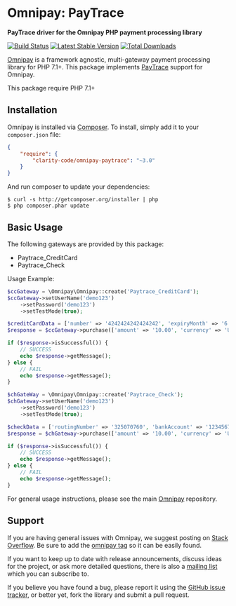# Omnipay: PayTrace

**PayTrace driver for the Omnipay PHP payment processing library**

[![Build Status](https://travis-ci.org/iddqdidkfa/omnipay-paytrace.png?branch=master)](https://travis-ci.org/iddqdidkfa/omnipay-paytrace)
[![Latest Stable Version](https://poser.pugx.org/softcommerce/omnipay-paytrace/version.png)](https://packagist.org/packages/softcommerce/omnipay-paytrace)
[![Total Downloads](https://poser.pugx.org/softcommerce/omnipay-paytrace/d/total.png)](https://packagist.org/packages/softcommerce/omnipay-paytrace)

[Omnipay](https://github.com/thephpleague/omnipay) is a framework agnostic, multi-gateway payment
processing library for PHP 7.1+. This package implements [PayTrace](https://www.paytrace.net) support for Omnipay.

This package require PHP 7.1+

## Installation

Omnipay is installed via [Composer](http://getcomposer.org/). To install, simply add it
to your `composer.json` file:

```json
{
    "require": {
        "clarity-code/omnipay-paytrace": "~3.0"
    }
}
```

And run composer to update your dependencies:

    $ curl -s http://getcomposer.org/installer | php
    $ php composer.phar update

## Basic Usage

The following gateways are provided by this package:

* Paytrace_CreditCard
* Paytrace_Check

Usage Example:
```php
$ccGateway = \Omnipay\Omnipay::create('Paytrace_CreditCard');
$ccGateway->setUserName('demo123')
	->setPassword('demo123')
	->setTestMode(true);

$creditCardData = ['number' => '4242424242424242', 'expiryMonth' => '6', 'expiryYear' => '2016', 'cvv' => '123'];
$response = $ccGateway->purchase(['amount' => '10.00', 'currency' => 'USD', 'card' => $creditCardData])->send();

if ($response->isSuccessful()) {
	// SUCCESS
    echo $response->getMessage();
} else {
	// FAIL
    echo $response->getMessage();
}

$chGateWay = \Omnipay\Omnipay::create('Paytrace_Check');
$chGateway->setUserName('demo123')
	->setPassword('demo123')
	->setTestMode(true);

$checkData = ['routingNumber' => '325070760', 'bankAccount' => '1234567890', 'name' => 'John Doe'];
$response = $chGateway->purchase(['amount' => '10.00', 'currency' => 'USD', 'check' => $checkData])->send();

if ($response->isSuccessful()) {
	// SUCCESS
    echo $response->getMessage();
} else {
	// FAIL
    echo $response->getMessage();
}
```


For general usage instructions, please see the main [Omnipay](https://github.com/thephpleague/omnipay)
repository.

## Support

If you are having general issues with Omnipay, we suggest posting on
[Stack Overflow](http://stackoverflow.com/). Be sure to add the
[omnipay tag](http://stackoverflow.com/questions/tagged/omnipay) so it can be easily found.

If you want to keep up to date with release announcements, discuss ideas for the project,
or ask more detailed questions, there is also a [mailing list](https://groups.google.com/forum/#!forum/omnipay) which
you can subscribe to.

If you believe you have found a bug, please report it using the [GitHub issue tracker](https://github.com/willis1776/omnipay-paytrace/issues),
or better yet, fork the library and submit a pull request.